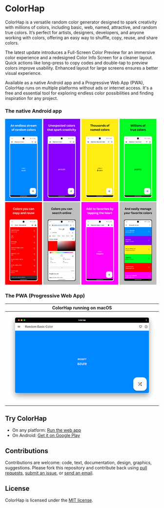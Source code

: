 # ColorHap

ColorHap is a versatile random color generator designed to spark creativity with millions of colors, including basic, web, named, attractive, and random true colors. It’s perfect for artists, designers, developers, and anyone working with colors, offering an easy way to shuffle, copy, reuse, and share colors.

The latest update introduces a Full-Screen Color Preview for an immersive color experience and a redesigned Color Info Screen for a cleaner layout. Quick actions like long-press to copy codes and double-tap to preview colors improve usability. Enhanced layout for large screens ensures a better visual experience.

Available as a native Android app and a Progressive Web App (PWA), ColorHap runs on multiple platforms without ads or internet access. It's a free and essential tool for exploring endless color possibilities and finding inspiration for any project.

### The native Android app

<p>
  <img src="/repo-assets/colorhap-android-screenshot-phone-random-mixed-color.png" alt="Random mixed color Android screenshot" width="24%">
  <img src="/repo-assets/colorhap-android-screenshot-phone-creativity.png" alt="Creativity Android screenshot" width="24%">
  <img src="/repo-assets/colorhap-android-screenshot-phone-random-named-color.png" alt="Random named color Android screenshot" width="24%">
  <img src="/repo-assets/colorhap-android-screenshot-phone-random-true-color.png" alt="Random true color Android screenshot" width="24%">
  <img src="/repo-assets/colorhap-android-screenshot-phone-color-information.png" alt="Color information Android screenshot" width="24%">
  <img src="/repo-assets/colorhap-android-screenshot-phone-web-search.png" alt="Web search Android screenshot" width="24%">
  <img src="/repo-assets/colorhap-android-screenshot-phone-add-to-favorites.png" alt="Add to favorites Android screenshot" width="24%">
  <img src="/repo-assets/colorhap-android-screenshot-phone-favorite-colors.png" alt="Favorite colors Android screenshot" width="24%">
</p>


### The PWA (Progressive Web App)

| ColorHap running on macOS | 
| :---: |
| ![The ColorHap PWA on macOS](/repo-assets/colorhap-pwa-screenshot-macos.png) |



## Try ColorHap

* On any platform: [Run the web app](https://colorhap.tecdrop.com/)
* On Android: [Get it on Google Play](https://play.google.com/store/apps/details?id=com.tecdrop.colorhap&referrer=utm_source%3Dgithub%26utm_medium%3Dbutton%26utm_content%3Dgithub-repo-readme)

## Contributions

Contributions are welcome: code, text, documentation, design, graphics, suggestions. Please fork this repository and contribute back using [pull requests](https://github.com/tecdrop/color_hap/pulls), [submit an issue](https://github.com/tecdrop/color_hap/issues), or [send an email](https://www.tecdrop.com/support/).

## License

ColorHap is licensed under the [MIT license](LICENSE).
